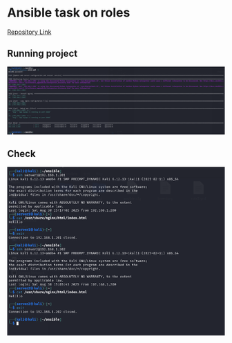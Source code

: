 # Ansible task on roles

[Repository Link](https://github.com/Hassan-Ali-Salama/ansible-task)

## Running project

![Running Project](screenshot/1.png)

## Check

![Check](screenshot/2.png)



